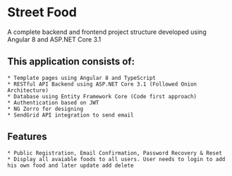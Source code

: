 # Street Food
A complete backend and frontend project structure developed using Angular 8 and ASP.NET Core 3.1

## This application consists of:
    * Template pages using Angular 8 and TypeScript
    * RESTful API Backend using ASP.NET Core 3.1 (Followed Onion Architecture)
    * Database using Entity Framework Core (Code first approach)
    * Authentication based on JWT
    * NG Zorro for designing
    * SendGrid API integration to send email

## Features
    * Public Registration, Email Confirmation, Password Recovery & Reset
    * Display all avaiable foods to all users. User needs to login to add his own food and later update add delete
